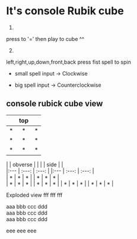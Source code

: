 It's console Rubik cube
=======================

1.
  press to '=' then play to cube ^^
  
  
2.
  left,right,up,down,front,back 
  press fist spell to spin
  
  *
    small spell input -> Clockwise
    
  *
    big spell input -> Counterclockwise
    
    
    
## console rubick cube view

|    | top |    |  
|:--- | :---: | :---: |  
| * | * | * |  
| * | * | * |
| * | * | * |

|    | obverse |    |       |    | side |    |  
|:--- | :---: | :---: |     |:--- | :---: | :---: |  
| * | * | * |               | * | * | * |  
| * | * | * |               | * | * | * |
| * | * | * |               | * | * | * |


Exploded view
fff
fff
fff

aaa   bbb   ccc   ddd   
aaa   bbb   ccc   ddd   
aaa   bbb   ccc   ddd   

eee
eee
eee




